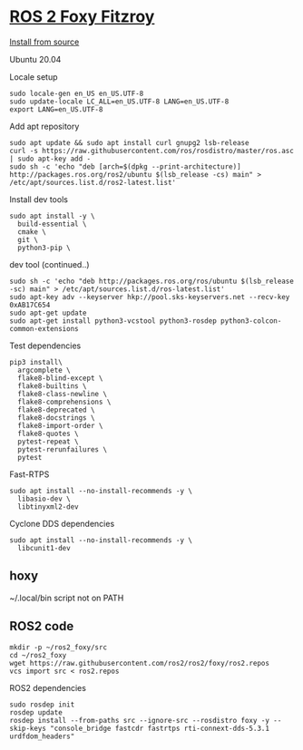 # [ROS 2 Foxy Fitzroy](https://index.ros.org/doc/ros2/Installation/Foxy/)

[Install from source](https://index.ros.org/doc/ros2/Installation/Foxy/Linux-Development-Setup/)

Ubuntu 20.04

Locale setup

```
sudo locale-gen en_US en_US.UTF-8
sudo update-locale LC_ALL=en_US.UTF-8 LANG=en_US.UTF-8
export LANG=en_US.UTF-8
```

Add apt repository

```
sudo apt update && sudo apt install curl gnupg2 lsb-release
curl -s https://raw.githubusercontent.com/ros/rosdistro/master/ros.asc | sudo apt-key add -
sudo sh -c 'echo "deb [arch=$(dpkg --print-architecture)] http://packages.ros.org/ros2/ubuntu $(lsb_release -cs) main" > /etc/apt/sources.list.d/ros2-latest.list'
```

Install dev tools
```
sudo apt install -y \
  build-essential \
  cmake \
  git \
  python3-pip \
```

dev tool (continued..)
```
sudo sh -c 'echo "deb http://packages.ros.org/ros/ubuntu $(lsb_release -sc) main" > /etc/apt/sources.list.d/ros-latest.list'
sudo apt-key adv --keyserver hkp://pool.sks-keyservers.net --recv-key 0xAB17C654
sudo apt-get update
sudo apt-get install python3-vcstool python3-rosdep python3-colcon-common-extensions  
```

Test dependencies

```
pip3 install\
  argcomplete \
  flake8-blind-except \
  flake8-builtins \
  flake8-class-newline \
  flake8-comprehensions \
  flake8-deprecated \
  flake8-docstrings \
  flake8-import-order \
  flake8-quotes \
  pytest-repeat \
  pytest-rerunfailures \
  pytest
```

Fast-RTPS 
```
sudo apt install --no-install-recommends -y \
  libasio-dev \
  libtinyxml2-dev
```

Cyclone DDS dependencies
```
sudo apt install --no-install-recommends -y \
  libcunit1-dev
```

## hoxy
~/.local/bin script not on PATH


## ROS2 code
```
mkdir -p ~/ros2_foxy/src
cd ~/ros2_foxy
wget https://raw.githubusercontent.com/ros2/ros2/foxy/ros2.repos
vcs import src < ros2.repos
```

ROS2 dependencies
```
sudo rosdep init
rosdep update
rosdep install --from-paths src --ignore-src --rosdistro foxy -y --skip-keys "console_bridge fastcdr fastrtps rti-connext-dds-5.3.1 urdfdom_headers"
```